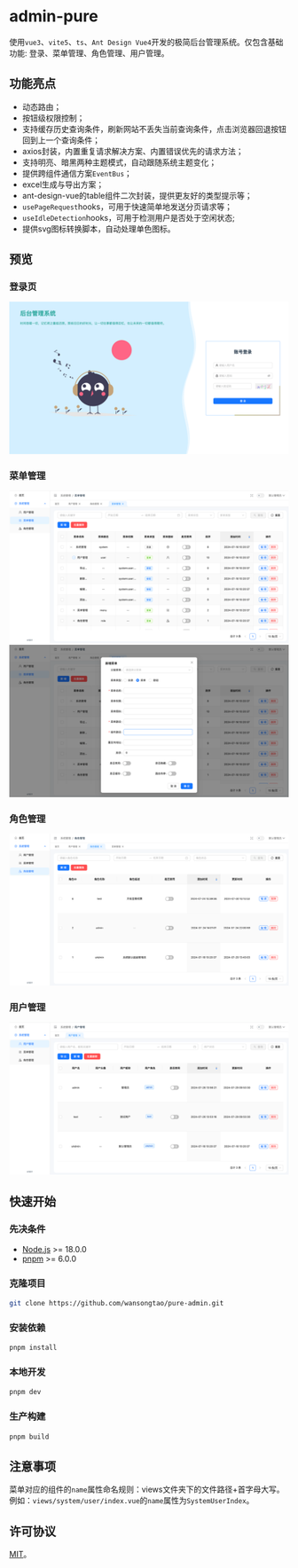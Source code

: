 # admin-pure

使用`vue3`、`vite5`、`ts`、`Ant Design Vue4`开发的极简后台管理系统。仅包含基础功能: 登录、菜单管理、角色管理、用户管理。

## 功能亮点

- 动态路由；
- 按钮级权限控制；
- 支持缓存历史查询条件，刷新网站不丢失当前查询条件，点击浏览器回退按钮回到上一个查询条件；
- axios封装，内置重复请求解决方案、内置错误优先的请求方法；
- 支持明亮、暗黑两种主题模式，自动跟随系统主题变化；
- 提供跨组件通信方案`EventBus`；
- excel生成与导出方案；
- ant-design-vue的table组件二次封装，提供更友好的类型提示等；
- `usePageRequest`hooks，可用于快速简单地发送分页请求等；
- `useIdleDetection`hooks，可用于检测用户是否处于空闲状态;
- 提供svg图标转换脚本，自动处理单色图标。

## 预览

### 登录页

![登录页](./docs/login.png)

### 菜单管理

![菜单](./docs/menu.png)
![添加菜单](./docs/menu-add.png)

### 角色管理

![角色](./docs/role.png)

### 用户管理

![用户管理](./docs/user.png)

## 快速开始

### 先决条件

- [Node.js](https://nodejs.org/en/) >= 18.0.0
- [pnpm](https://pnpm.io/zh/) >= 6.0.0

### 克隆项目

```sh
git clone https://github.com/wansongtao/pure-admin.git
```

### 安装依赖

```sh
pnpm install
```

### 本地开发

```sh
pnpm dev
```

### 生产构建

```sh
pnpm build
```

## 注意事项

菜单对应的组件的`name`属性命名规则：views文件夹下的文件路径+首字母大写。例如：`views/system/user/index.vue`的`name`属性为`SystemUserIndex`。

## 许可协议

[MIT](./LICENSE)。
